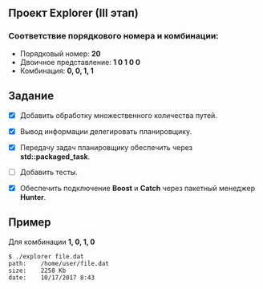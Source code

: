 ## Проект Explorer (III этап)

### Соответствие порядкового номера и комбинации:
- Порядковый номер: **20**
- Двоичное представление: **1 0 1 0 0**
- Комбинация: **0, 0, 1, 1**


## Задание
- [X] Добавить обработку множественного количества путей.
- [X] Вывод информации делегировать планировщику.
- [X] Передачу задач планировщику обеспечить через **std::packaged_task**.
- [ ] Добавить тесты.
- [X] Обеспечить подключение **Boost** и **Catch** через пакетный менеджер **Hunter**.



## Пример
Для комбинации **1, 0, 1, 0**
```
$ ./explorer file.dat
path:	 /home/user/file.dat
size:	 2258 Kb
date:	 10/17/2017 8:43
```